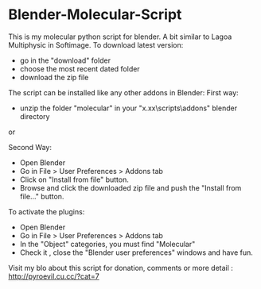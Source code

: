 Blender-Molecular-Script
========================

This is my molecular python script for blender. A bit similar to Lagoa Multiphysic in Softimage.
To download latest version:
- go in the "download" folder
- choose the most recent dated folder
- download the zip file

The script can be installed like any other addons in Blender:
First way:
- unzip the folder "molecular" in your "x.xx\scripts\addons" blender directory

or

Second Way:
- Open Blender
- Go in File > User Preferences > Addons tab
- Click on "Install from file" button.
- Browse and click the downloaded zip file and push the "Install from file..." button.

To activate the plugins:
- Open Blender
- Go in File > User Preferences > Addons tab
- In the "Object" categories, you must find "Molecular"
- Check it , close the "Blender user preferences" windows and have fun.


Visit my blo about this script for donation, comments or more detail : http://pyroevil.cu.cc/?cat=7
